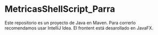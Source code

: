 # MetricasShellScript_Parra
Este repositorio es un proyecto de Java en Maven. Para correrlo recomendamos usar 
IntelliJ Idea. El frontent está desarollado en JavaFX. 


